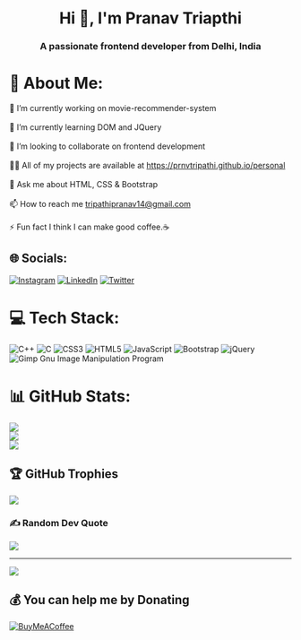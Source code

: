 <h1 align="center">Hi 👋, I'm Pranav Triapthi</h1>
<h3 align="center">A passionate frontend developer from Delhi, India</h3>

# 💫 About Me:
🔭 I’m currently working on movie-recommender-system<br><br>🌱 I’m currently learning DOM and JQuery<br><br>👯 I’m looking to collaborate on frontend development<br><br>👨‍💻 All of my projects are available at https://prnvtripathi.github.io/personal<br><br>💬 Ask me about HTML, CSS & Bootstrap<br><br>📫 How to reach me tripathipranav14@gmail.com<br><br>⚡ Fun fact I think I can make good coffee.☕


## 🌐 Socials:
[![Instagram](https://img.shields.io/badge/Instagram-%23E4405F.svg?logo=Instagram&logoColor=white)](https://instagram.com/impranavtripathi) [![LinkedIn](https://img.shields.io/badge/LinkedIn-%230077B5.svg?logo=linkedin&logoColor=white)](https://linkedin.com/in/tripathipranav14) [![Twitter](https://img.shields.io/badge/Twitter-%231DA1F2.svg?logo=Twitter&logoColor=white)](https://twitter.com/prnvtwts) 

# 💻 Tech Stack:
![C++](https://img.shields.io/badge/c++-%2300599C.svg?style=plastic&logo=c%2B%2B&logoColor=white) ![C](https://img.shields.io/badge/c-%2300599C.svg?style=plastic&logo=c&logoColor=white) ![CSS3](https://img.shields.io/badge/css3-%231572B6.svg?style=plastic&logo=css3&logoColor=white) ![HTML5](https://img.shields.io/badge/html5-%23E34F26.svg?style=plastic&logo=html5&logoColor=white) ![JavaScript](https://img.shields.io/badge/javascript-%23323330.svg?style=plastic&logo=javascript&logoColor=%23F7DF1E) ![Bootstrap](https://img.shields.io/badge/bootstrap-%23563D7C.svg?style=plastic&logo=bootstrap&logoColor=white) ![jQuery](https://img.shields.io/badge/jquery-%230769AD.svg?style=plastic&logo=jquery&logoColor=white) ![Gimp Gnu Image Manipulation Program](https://img.shields.io/badge/Gimp-657D8B?style=plastic&logo=gimp&logoColor=FFFFFF)
# 📊 GitHub Stats:
![](https://github-readme-stats.vercel.app/api?username=prnvtripathi&theme=radical&hide_border=false&include_all_commits=false&count_private=false)<br/>
![](https://github-readme-streak-stats.herokuapp.com/?user=prnvtripathi&theme=radical&hide_border=false)<br/>
![](https://github-readme-stats.vercel.app/api/top-langs/?username=prnvtripathi&theme=radical&hide_border=false&include_all_commits=false&count_private=false&layout=compact)

## 🏆 GitHub Trophies
![](https://github-profile-trophy.vercel.app/?username=prnvtripathi&theme=juicyfresh&no-frame=true&no-bg=false&margin-w=4)

### ✍️ Random Dev Quote
![](https://quotes-github-readme.vercel.app/api?type=horizontal&theme=dark)

---
[![](https://visitcount.itsvg.in/api?id=prnvtripathi&icon=2&color=7)](https://visitcount.itsvg.in)

  ## 💰 You can help me by Donating
  [![BuyMeACoffee](https://img.shields.io/badge/Buy%20Me%20a%20Coffee-ffdd00?style=for-the-badge&logo=buy-me-a-coffee&logoColor=black)](https://buymeacoffee.com/https://www.buymeacoffee.com/prnvtripathi) 

  <!-- Proudly created with GPRM ( https://gprm.itsvg.in ) -->
  
